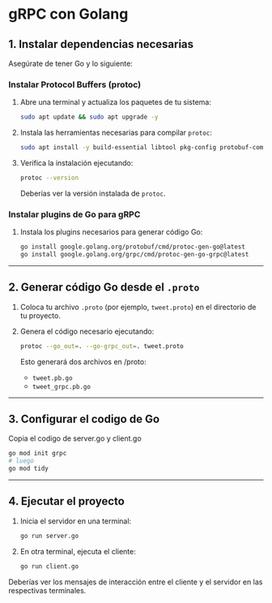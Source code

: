 # gRPC con Golang

## 1. Instalar dependencias necesarias

Asegúrate de tener Go y lo siguiente:

### Instalar Protocol Buffers (protoc)

1. Abre una terminal y actualiza los paquetes de tu sistema:

   ```bash
   sudo apt update && sudo apt upgrade -y
   ```

2. Instala las herramientas necesarias para compilar `protoc`:

   ```bash
   sudo apt install -y build-essential libtool pkg-config protobuf-compiler
   ```

4. Verifica la instalación ejecutando:

   ```bash
   protoc --version
   ```

   Deberías ver la versión instalada de `protoc`.

### Instalar plugins de Go para gRPC

1. Instala los plugins necesarios para generar código Go:

   ```bash
   go install google.golang.org/protobuf/cmd/protoc-gen-go@latest
   go install google.golang.org/grpc/cmd/protoc-gen-go-grpc@latest
   ```
---

## 2. Generar código Go desde el `.proto`

1. Coloca tu archivo `.proto` (por ejemplo, `tweet.proto`) en el directorio de tu proyecto.

2. Genera el código necesario ejecutando:

   ```bash
   protoc --go_out=. --go-grpc_out=. tweet.proto
   ```

   Esto generará dos archivos en /proto:

   * `tweet.pb.go`
   * `tweet_grpc.pb.go`

---

## 3. Configurar el codigo de Go
Copia el codigo de server.go y client.go

```bash
go mod init grpc
# luego
go mod tidy
```   

---

## 4. Ejecutar el proyecto

1. Inicia el servidor en una terminal:

   ```bash
   go run server.go
   ```

2. En otra terminal, ejecuta el cliente:

   ```bash
   go run client.go
   ```

Deberías ver los mensajes de interacción entre el cliente y el servidor en las respectivas terminales.

